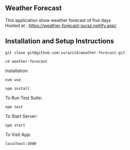 ## Weather Forecast
This application show weather forecast of five days
<br/>
Hosted at : https://weather-forecast-suraz.netlify.app/

## Installation and Setup Instructions

`git clone git@github.com:surazz14/weather-forecast.git`

`cd weather-forecast`

Installation:

`nvm use`

`npm install`

To Run Test Suite:  

`npm test`  

To Start Server:

`npm start`  

To Visit App:

`localhost:3000` 




